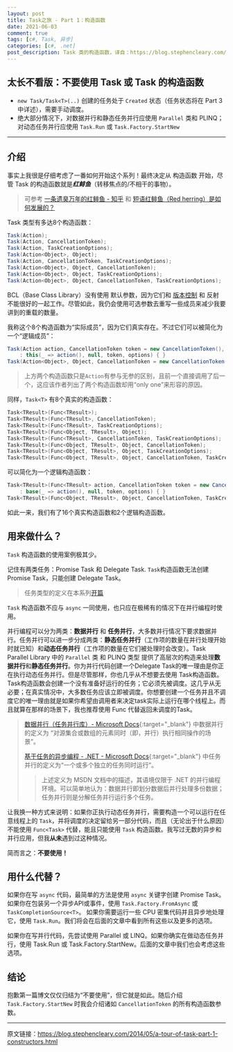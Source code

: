 ```yaml
---
layout: post
title: Task之旅 - Part 1：构造函数
date: 2021-06-03
comment: true
tags: [c#, Task, 异步]
categories: [c#, .net]
post_description: Task 类的构造函数，译自：https://blog.stephencleary.com/2014/05/a-tour-of-task-part-1-constructors.html
---
```


## 太长不看版：不要使用 Task 或 Task<T> 的构造函数
- `new Task/Task<T>(..)` 创建的任务处于 `Created` 状态（任务状态将在 Part 3 中详述），需要手动调度。
- 绝大部分情况下，对数据并行和静态任务并行应使用 `Parallel` 类和 PLINQ；对动态任务并行应使用 `Task.Run` 或 `Task.Factory.StartNew`

----

## 介绍

事实上我很是仔细考虑了一番如何开始这个系列！最终决定从 构造函数 开始，尽管 Task 的构造函数就是***红鲱鱼***（转移焦点的/不相干的事物）。

> 可参考 [ 一条遗臭万年的红鲱鱼 - 知乎](https://zhuanlan.zhihu.com/p/101324869) 和 [短语红鲱鱼（Red herring）是如何发展的？](https://mp.weixin.qq.com/s/F_eRjp8gTq2yzq1HaM-_-w)  

Task 类型有多达8个构造函数：	

```csharp
Task(Action);
Task(Action, CancellationToken);
Task(Action, TaskCreationOptions);
Task(Action<Object>, Object);
Task(Action, CancellationToken, TaskCreationOptions);
Task(Action<Object>, Object, CancellationToken);
Task(Action<Object>, Object, TaskCreationOptions);
Task(Action<Object>, Object, CancellationToken, TaskCreationOptions);
```
BCL（Base Class Library）没有使用 默认参数，因为它们和 [版本控制](http://haacked.com/archive/2010/08/10/versioning-issues-with-optional-arguments.aspx/) 和 反射 不能很好的一起工作。尽管如此，我仍会使用可选参数去重写一些成员来减少我要讲到的重载的数量。

我称这个8个构造函数为“实际成员”，因为它们真实存在。不过它们可以被简化为一个“逻辑成员”：

```csharp
Task(Action action, CancellationToken token = new CancellationToken(), TaskCreationOptions options = TaskCreationOptions.None)
    : this(_ => action(), null, token, options) { }
Task(Action<Object>, Object, CancellationToken = new CancellationToken(), TaskCreationOptions = TaskCreationOptions.None);
```

> 上方两个构造函数只是`Action`有参与无参的区别，且前一个直接调用了后一个，这应该作者列出了两个构造函数却用“only one”来形容的原因。

同样，`Task<T>` 有8个真实的构造函数：

```csharp
Task<TResult>(Func<TResult>);
Task<TResult>(Func<TResult>, CancellationToken);
Task<TResult>(Func<TResult>, TaskCreationOptions);
Task<TResult>(Func<Object, TResult>, Object);
Task<TResult>(Func<TResult>, CancellationToken, TaskCreationOptions);
Task<TResult>(Func<Object, TResult>, Object, CancellationToken);
Task<TResult>(Func<Object, TResult>, Object, TaskCreationOptions);
Task<TResult>(Func<Object, TResult>, Object, CancellationToken, TaskCreationOptions);
```

可以简化为一个逻辑构造函数：

```csharp
Task<TResult>(Func<TResult> action, CancellationToken token = new CancellationToken(), TaskCreationOptions options = TaskCreationOptions.None)
    : base(_ => action(), null, token, options) { }
Task<TResult>(Func<Object, TResult>, Object, CancellationToken, TaskCreationOptions);
```

如此一来，我们有了16个真实构造函数和2个逻辑构造函数。

## 用来做什么？

`Task` 构造函数的使用案例极其少。

记住有两类任务：Promise Task 和 Delegate Task. `Task`构造函数无法创建 Promise Task，只能创建 Delegate Task。

> 任务类型的定义在本系列[开篇](/2021/06/a-tour-of-task-part-0-overview/)

`Task` 构造函数不应与 `async` 一同使用，也只应在极稀有的情况下在并行编程时使用。

并行编程可以分为两类：**数据并行** 和 **任务并行**，大多数并行情况下要求数据并行。任务并行可以进一步分成两类：**静态任务并行**（工作项的数量在并行处理开始时就已知）和**动态任务并行**（工作项的数量在它们被处理时会改变）。Task Parallel Library 中的 `Parallel` 类 和 PLINQ 类型 提供了高层次的构造来处理**数据并行**和**静态任务并行**。你为并行代码创建一个Delegate Task的唯一理由是你正在执行动态任务并行。但是尽管那样，你也几乎从不想要去使用 Task构造函数。Task构造函数会创建一个没有准备好运行的任务；它必须先被调度。这几乎从无必要；在真实情况中，大多数任务应该立即被调度。你想要创建一个任务并且不调度它的唯一理由就是如果你希望由调用者来决定task实际上运行在哪个线程上。而且就算在那样的场景下，我也推荐使用 Func<Task> 代替返回未调度的Task。

> [数据并行（任务并行库）- Microsoft Docs](https://docs.microsoft.com/zh-cn/dotnet/standard/parallel-programming/data-parallelism-task-parallel-library){:target="_blank"} 中数据并行的定义为 “对源集合或数组的元素同时（即，并行）执行相同操作的场景”。
>
> [基于任务的异步编程 - .NET - Microsoft Docs](https://docs.microsoft.com/zh-cn/dotnet/standard/parallel-programming/task-based-asynchronous-programming){:target="_blank"} 中任务并行的定义为“一个或多个独立的任务同时运行”。
>
> > 上述定义为 MSDN 文档中的描述，其语境仅限于 .NET 的并行编程环境。可以简单地认为：数据并行即划分数据后并行处理多份数据；任务并行则是分解任务并行运行多个任务。

让我换一种方式来说明：如果你正执行动态任务并行，需要构造一个可以运行在任意线程上的 `Task`，并将调度的决定留给另一部分代码，而且（无论出于什么原因）不能使用 `Func<Task>` 代替，能且只能使用 `Task` 构造函数。我写过无数的异步和并行应用，但我**从未**遇到过这种情况。

简而言之：**不要使用！**

## 用什么代替？

如果你在写 `async` 代码，最简单的方法是使用 `async` 关键字创建 Promise Task。如果你在包装另一个异步API或事件，使用 `Task.Factory.FromAsync` 或 `TaskCompletionSource<T>`。 如果你需要运行一些 CPU 密集代码并且异步地处理它，使用 `Task.Run`。我们将会在后面的文章中看到所有这些以及更多的选项。

如果你在写并行代码，先尝试使用 Parallel 或 LINQ。如果你确实在做动态任务并行，使用 Task.Run 或 Task.Factory.StartNew。后面的文章中我们也会考虑这些选项。

## 结论

抱歉第一篇博文仅仅归结为“不要使用”，但它就是如此。随后介绍 `Task.Factory.StartNew` 时我会介绍诸如 `CancellationToken` 的所有构造函数参数。

----

原文链接：<a href ="https://blog.stephencleary.com/2014/05/a-tour-of-task-part-1-constructors.html" target="_blank">https://blog.stephencleary.com/2014/05/a-tour-of-task-part-1-constructors.html</a>
